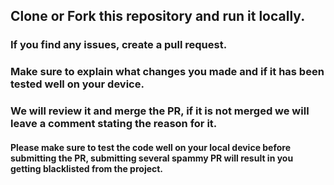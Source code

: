 ## Clone or Fork this repository and run it locally.<br>
### If you find any issues, create a pull request.<br>
### Make sure to explain what changes you made and if it has been tested well on your device.<br>
### We will review it and merge the PR, if it is not merged we will leave a comment stating the reason for it.
#### Please make sure to test the code well on your local device before submitting the PR, submitting several spammy PR will result in you getting blacklisted from the project.
